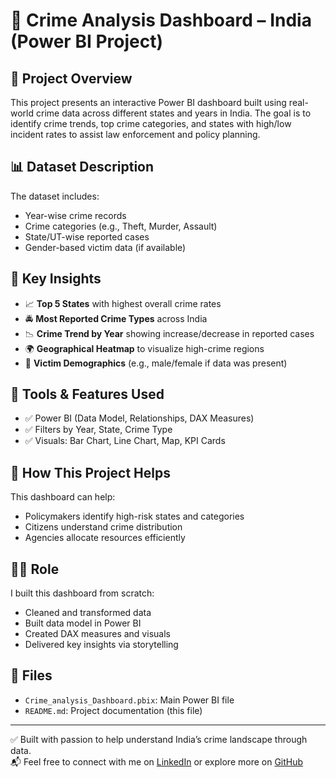 
# 🧠 Crime Analysis Dashboard – India (Power BI Project)

## 📄 Project Overview
This project presents an interactive Power BI dashboard built using real-world crime data across different states and years in India. The goal is to identify crime trends, top crime categories, and states with high/low incident rates to assist law enforcement and policy planning.

## 📊 Dataset Description
The dataset includes:
- Year-wise crime records
- Crime categories (e.g., Theft, Murder, Assault)
- State/UT-wise reported cases
- Gender-based victim data (if available)

## 🎯 Key Insights
- 📈 **Top 5 States** with highest overall crime rates
- 🚔 **Most Reported Crime Types** across India
- 📉 **Crime Trend by Year** showing increase/decrease in reported cases
- 🌍 **Geographical Heatmap** to visualize high-crime regions
- 👥 **Victim Demographics** (e.g., male/female if data was present)

## 🧰 Tools & Features Used
- ✅ Power BI (Data Model, Relationships, DAX Measures)
- ✅ Filters by Year, State, Crime Type
- ✅ Visuals: Bar Chart, Line Chart, Map, KPI Cards

## 📌 How This Project Helps
This dashboard can help:
- Policymakers identify high-risk states and categories
- Citizens understand crime distribution
- Agencies allocate resources efficiently

## 🧑‍💼 Role
I built this dashboard from scratch:
- Cleaned and transformed data
- Built data model in Power BI
- Created DAX measures and visuals
- Delivered key insights via storytelling

## 📂 Files
- `Crime_analysis_Dashboard.pbix`: Main Power BI file
- `README.md`: Project documentation (this file)

---

✅ Built with passion to help understand India’s crime landscape through data.  
📬 Feel free to connect with me on [LinkedIn](#) or explore more on [GitHub](#)
